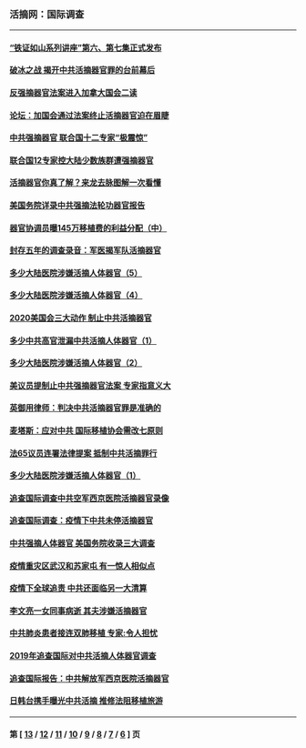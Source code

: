 ### 活摘网：国际调查
---
#### [“铁证如山系列讲座”第六、第七集正式发布](../../pages/nf5947/n13106287.md?08180430) 
#### [破冰之战 揭开中共活摘器官罪的台前幕后](../../pages/nf5947/n13082457.md?08180430) 
#### [反强摘器官法案进入加拿大国会二读](../../pages/nf5947/n13033450.md?08180430) 
#### [论坛：加国会通过法案终止活摘器官迫在眉睫](../../pages/nf5947/n13029839.md?08180430) 
#### [中共强摘器官 联合国十二专家“极震惊”](../../pages/nf5947/n13024313.md?08180430) 
#### [联合国12专家控大陆少数族群遭强摘器官](../../pages/nf5947/n13023877.md?08180430) 
#### [活摘器官你真了解？来龙去脉图解一次看懂](../../pages/nf5947/n13013820.md?08180430) 
#### [美国务院详录中共强摘法轮功器官报告](../../pages/nf5947/n12944519.md?08180430) 
#### [器官协调员曝145万移植费的利益分配（中）](../../pages/nf5947/n12894547.md?08180430) 
#### [封存五年的调查录音：军医揭军队活摘器官](../../pages/nf5947/n12798692.md?08180430) 
#### [多少大陆医院涉嫌活摘人体器官（5）](../../pages/nf5947/n12768383.md?08180430) 
#### [多少大陆医院涉嫌活摘人体器官（4）](../../pages/nf5947/n12664434.md?08180430) 
#### [2020美国会三大动作 制止中共活摘器官](../../pages/nf5947/n12682004.md?08180430) 
#### [多少中共高官泄漏中共活摘人体器官（1）](../../pages/nf5947/n12671234.md?08180430) 
#### [多少大陆医院涉嫌活摘人体器官（2）](../../pages/nf5947/n12655589.md?08180430) 
#### [美议员提制止中共强摘器官法案 专家指意义大](../../pages/nf5947/n12630561.md?08180430) 
#### [英御用律师：判决中共活摘器官罪是准确的](../../pages/nf5947/n12580740.md?08180430) 
#### [麦塔斯：应对中共 国际移植协会需改七原则](../../pages/nf5947/n12514711.md?08180430) 
#### [法65议员连署法律提案 抵制中共活摘罪行](../../pages/nf5947/n12437047.md?08180430) 
#### [多少大陆医院涉嫌活摘人体器官（1）](../../pages/nf5947/n12414284.md?08180430) 
#### [追查国际调查中共空军西京医院活摘器官录像](../../pages/nf5947/n12348837.md?08180430) 
#### [追查国际调查：疫情下中共未停活摘器官](../../pages/nf5947/n12273415.md?08180430) 
#### [中共强摘人体器官 美国务院收录三大调查](../../pages/nf5947/n12181488.md?08180430) 
#### [疫情重灾区武汉和苏家屯 有一惊人相似点](../../pages/nf5947/n12150824.md?08180430) 
#### [疫情下全球追责 中共还面临另一大清算](../../pages/nf5947/n12070397.md?08180430) 
#### [李文亮一女同事病逝 其夫涉嫌活摘器官](../../pages/nf5947/n11957882.md?08180430) 
#### [中共肺炎患者接连双肺移植 专家:令人担忧](../../pages/nf5947/n11945516.md?08180430) 
#### [2019年追查国际对中共活摘人体器官调查](../../pages/nf5947/n11917733.md?08180430) 
#### [追查国际报告：中共解放军西京医院活摘器官](../../pages/nf5947/n11838359.md?08180430) 
#### [日韩台携手曝光中共活摘 推修法阻移植旅游](../../pages/nf5947/n11712046.md?08180430) 

---
#### 第 [ [13](./13.md?08180430) / [12](./12.md?08180430) / [11](./11.md?08180430) / [10](./10.md?08180430) / [9](./9.md?08180430) / [8](./8.md?08180430) / [7](./7.md?08180430) / [6](./6.md?08180430) ] 页
